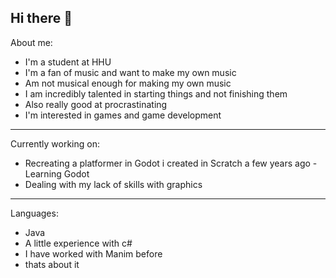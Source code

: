 ## Hi there 👋
About me:
- I'm a student at HHU
- I'm a fan of music and want to make my own music
- Am not musical enough for making my own music
- I am incredibly talented in starting things and not finishing them
- Also really good at procrastinating
- I'm interested in games and game development
-------------------------------------
Currently working on:
- Recreating a platformer in Godot i created in Scratch a few years ago
-Learning Godot
- Dealing with my lack of skills with graphics
-------------------------------------
Languages:
- Java
- A little experience with c#
- I have worked with Manim before
- thats about it
